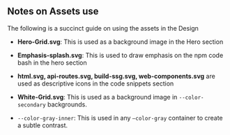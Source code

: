 ## Notes on Assets use
The following is a succinct guide on using the assets in the Design

- **Hero-Grid.svg**: 
This is used as a background image in the Hero section

- **Emphasis-splash.svg**:
This is used to draw emphasis on the npm code bash in the hero section

- **html.svg, api-routes.svg, build-ssg.svg, web-components.svg** are used as descriptive icons in the code snippets section

- **White-Grid.svg**:
This is used as a background image in `--color-secondary` backgrounds.

- `--color-gray-inner`:
This is used in any `—color-gray` container to create a subtle contrast.

